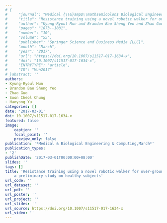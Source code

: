 ```yaml
---
# {
#     "journal": "Medical {\\&}amp$\\mathsemicolon$ Biological Engineering {\\&}amp$\\mathsemicolon$ Computing",
#     "title": "Resistance training using a novel robotic walker for over-ground gait rehabilitation: a preliminary study on healthy subjects",
#     "author": "Kyung-Ryoul Mun and Brandon Bao Sheng Yeo and Zhao Guo and Soon Cheol Chung and Haoyong Yu",
#     "pages": "1873--1881",
#     "number": "10",
#     "volume": "55",
#     "publisher": "Springer Science and Business Media {LLC}",
#     "month": "March",
#     "year": "2017",
#     "url": "https://doi.org/10.1007/s11517-017-1634-x",
#     "doi": "10.1007/s11517-017-1634-x",
#     "ENTRYTYPE": "article",
#     "ID": "Mun2017"
# }abstract: ''
authors:
- Kyung-Ryoul Mun
- Brandon Bao Sheng Yeo
- Zhao Guo
- Soon Cheol Chung
- Haoyong Yu
categories: []
date: '2017-03-01'
doi: 10.1007/s11517-017-1634-x
featured: false
image:
    caption: ''
    focal_point: ''
    preview_only: false
publication: '*Medical & Biological Engineering & Computing,March*'
publication_types:
- '2'
publishDate: '2017-03-01T00:00:00+08:00'
slides: ''
tags: []
title: 'Resistance training using a novel robotic walker for over-ground gait rehabilitation:
    a preliminary study on healthy subjects'
url_code: ''
url_dataset: ''
url_pdf: ''
url_poster: ''
url_project: ''
url_slides: ''
url_source: https://doi.org/10.1007/s11517-017-1634-x
url_video: ''
---
```

